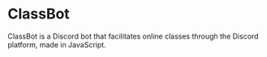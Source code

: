 # ClassBot
ClassBot is a Discord bot that facilitates online classes through the Discord platform, made in JavaScript.
